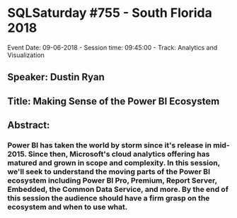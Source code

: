 # SQLSaturday #755 - South Florida 2018
Event Date: 09-06-2018 - Session time: 09:45:00 - Track: Analytics and Visualization
## Speaker: Dustin Ryan
## Title: Making Sense of the Power BI Ecosystem
## Abstract:
### Power BI has taken the world by storm since it's release in mid-2015. Since then, Microsoft's cloud analytics offering has matured and grown in scope and complexity. In this session, we'll seek to understand the moving parts of the Power BI ecosystem including Power BI Pro, Premium, Report Server, Embedded, the Common Data Service, and more. By the end of this session the audience should have a firm grasp on the ecosystem and when to use what.
